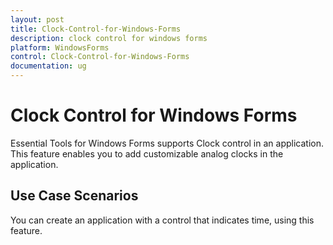 ```yaml
---
layout: post
title: Clock-Control-for-Windows-Forms
description: clock control for windows forms
platform: WindowsForms
control: Clock-Control-for-Windows-Forms
documentation: ug
---
```


# Clock Control for Windows Forms

Essential Tools for Windows Forms supports Clock control in an application. This feature enables you to add customizable analog clocks in the application.  

## Use Case Scenarios

You can create an application with a control that indicates time, using this feature. 

